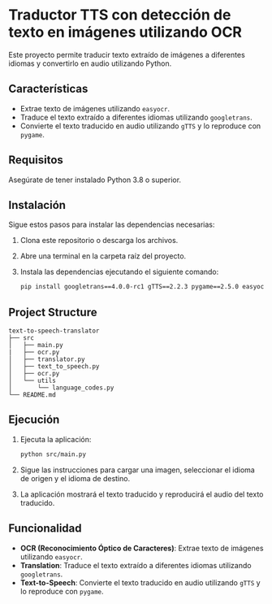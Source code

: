 # Traductor TTS con detección de texto en imágenes utilizando OCR

Este proyecto permite traducir texto extraído de imágenes a diferentes idiomas y convertirlo en audio utilizando Python.

## Características
- Extrae texto de imágenes utilizando `easyocr`.
- Traduce el texto extraído a diferentes idiomas utilizando `googletrans`.
- Convierte el texto traducido en audio utilizando `gTTS` y lo reproduce con `pygame`.

## Requisitos
Asegúrate de tener instalado Python 3.8 o superior.

## Instalación
Sigue estos pasos para instalar las dependencias necesarias:

1. Clona este repositorio o descarga los archivos.
2. Abre una terminal en la carpeta raíz del proyecto.
3. Instala las dependencias ejecutando el siguiente comando:

   ```bash
   pip install googletrans==4.0.0-rc1 gTTS==2.2.3 pygame==2.5.0 easyocr==1.7.0
   ```

## Project Structure

```
text-to-speech-translator
├── src
│   ├── main.py
|   ├── ocr.py
│   ├── translator.py
│   ├── text_to_speech.py
│   ├── ocr.py
│   └── utils
│       └── language_codes.py
└── README.md
```

## Ejecución

1. Ejecuta la aplicación:

   ```bash
   python src/main.py
   ```

2. Sigue las instrucciones para cargar una imagen, seleccionar el idioma de origen y el idioma de destino.

3. La aplicación mostrará el texto traducido y reproducirá el audio del texto traducido.

## Funcionalidad

- **OCR (Reconocimiento Óptico de Caracteres)**: Extrae texto de imágenes utilizando `easyocr`.
- **Translation**: Traduce el texto extraído a diferentes idiomas utilizando `googletrans`.
- **Text-to-Speech**: Convierte el texto traducido en audio utilizando `gTTS` y lo reproduce con `pygame`.
